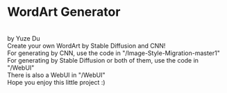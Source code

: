 # WordArt Generator
<br> by Yuze Du
<br> Create your own WordArt by Stable Diffusion and CNN!
<br> For generating by CNN, use the code in "/Image-Style-Migration-master1"
<br> For generating by Stable Diffusion or both of them, use the code in "/WebUI"
<br> There is also a WebUI in "/WebUI"
<br> Hope you enjoy this little project :)

